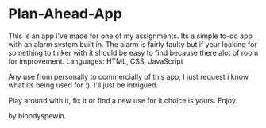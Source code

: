 # Plan-Ahead-App

This is an app i've made for one of my assignments. Its a simple to-do app with an alarm system built in. 
The alarm is fairly faulty but if your looking for something to tinker with it should be easy to find because there alot of room for improvement. 
Languages: HTML, CSS, JavaScript

Any use from personally to commercially of this app, I just request i know what its being used for :). I'll just be intrigued.

Play around with it, fix it or find a new use for it choice is yours. Enjoy.

by bloodyspewin.
